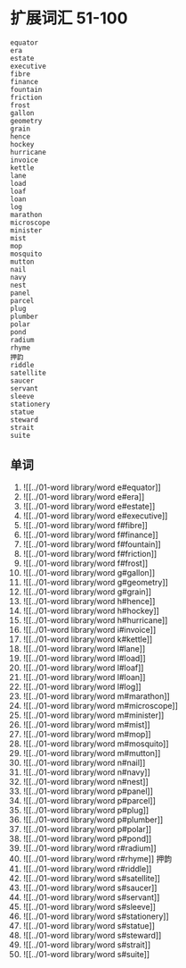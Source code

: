 # 扩展词汇 51-100

	equator
	era
	estate
	executive
	fibre
	finance
	fountain
	friction
	frost
	gallon
	geometry
	grain
	hence
	hockey
	hurricane
	invoice
	kettle
	lane
	load
	loaf
	loan
	log
	marathon
	microscope
	minister
	mist
	mop
	mosquito
	mutton
	nail
	navy
	nest
	panel
	parcel
	plug
	plumber
	polar
	pond
	radium
	rhyme
	押韵
	riddle
	satellite
	saucer
	servant
	sleeve
	stationery
	statue
	steward
	strait
	suite

## 单词


1. ![[../01-word library/word e#equator]]
1. ![[../01-word library/word e#era]]
1. ![[../01-word library/word e#estate]]
1. ![[../01-word library/word e#executive]]
1. ![[../01-word library/word f#fibre]]
1. ![[../01-word library/word f#finance]]
1. ![[../01-word library/word f#fountain]]
1. ![[../01-word library/word f#friction]]
1. ![[../01-word library/word f#frost]]
1. ![[../01-word library/word g#gallon]]
1. ![[../01-word library/word g#geometry]]
1. ![[../01-word library/word g#grain]]
1. ![[../01-word library/word h#hence]]
1. ![[../01-word library/word h#hockey]]
1. ![[../01-word library/word h#hurricane]]
1. ![[../01-word library/word i#invoice]]
1. ![[../01-word library/word k#kettle]]
1. ![[../01-word library/word l#lane]]
1. ![[../01-word library/word l#load]]
1. ![[../01-word library/word l#loaf]]
1. ![[../01-word library/word l#loan]]
1. ![[../01-word library/word l#log]]
1. ![[../01-word library/word m#marathon]]
1. ![[../01-word library/word m#microscope]]
1. ![[../01-word library/word m#minister]]
1. ![[../01-word library/word m#mist]]
1. ![[../01-word library/word m#mop]]
1. ![[../01-word library/word m#mosquito]]
1. ![[../01-word library/word m#mutton]]
1. ![[../01-word library/word n#nail]]
1. ![[../01-word library/word n#navy]]
1. ![[../01-word library/word n#nest]]
1. ![[../01-word library/word p#panel]]
1. ![[../01-word library/word p#parcel]]
1. ![[../01-word library/word p#plug]]
1. ![[../01-word library/word p#plumber]]
1. ![[../01-word library/word p#polar]]
1. ![[../01-word library/word p#pond]]
1. ![[../01-word library/word r#radium]]
1. ![[../01-word library/word r#rhyme]]
押韵
1. ![[../01-word library/word r#riddle]]
1. ![[../01-word library/word s#satellite]]
1. ![[../01-word library/word s#saucer]]
1. ![[../01-word library/word s#servant]]
1. ![[../01-word library/word s#sleeve]]
1. ![[../01-word library/word s#stationery]]
1. ![[../01-word library/word s#statue]]
1. ![[../01-word library/word s#steward]]
1. ![[../01-word library/word s#strait]]
1. ![[../01-word library/word s#suite]]